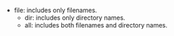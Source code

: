 - file: includes only filenames.
    - dir: includes only directory names.
    - all: includes both filenames and directory names.